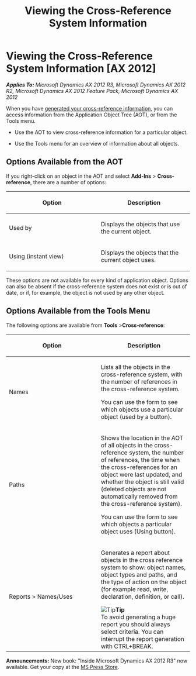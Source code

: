 ﻿---
title: Viewing the Cross-Reference System Information
TOCTitle: Viewing the Cross-Reference System Information
ms:assetid: a2851e6b-56ab-4461-b639-e4395ecb312a
ms:mtpsurl: https://msdn.microsoft.com/en-us/library/Aa849569(v=AX.60)
ms:contentKeyID: 35248344
ms.date: 05/18/2015
mtps_version: v=AX.60
---

# Viewing the Cross-Reference System Information [AX 2012]


_**Applies To:** Microsoft Dynamics AX 2012 R3, Microsoft Dynamics AX 2012 R2, Microsoft Dynamics AX 2012 Feature Pack, Microsoft Dynamics AX 2012_

When you have [generated your cross-reference information](how-to-create-the-cross-reference-system.md), you can access information from the Application Object Tree (AOT), or from the Tools menu.

  - Use the AOT to view cross-reference information for a particular object.

  - Use the Tools menu for an overview of information about all objects.

## Options Available from the AOT

If you right-click on an object in the AOT and select **Add-Ins** \> **Cross-reference**, there are a number of options:

<table>
<colgroup>
<col style="width: 50%" />
<col style="width: 50%" />
</colgroup>
<thead>
<tr class="header">
<th><p>Option</p></th>
<th><p>Description</p></th>
</tr>
</thead>
<tbody>
<tr class="odd">
<td><p>Used by</p></td>
<td><p>Displays the objects that use the current object.</p></td>
</tr>
<tr class="even">
<td><p>Using (instant view)</p></td>
<td><p>Displays the objects that the current object uses.</p></td>
</tr>
</tbody>
</table>


These options are not available for every kind of application object. Options can also be absent if the cross-reference system does not exist or is out of date, or if, for example, the object is not used by any other object.

## Options Available from the Tools Menu

The following options are available from **Tools** \>**Cross-reference**:

<table>
<colgroup>
<col style="width: 50%" />
<col style="width: 50%" />
</colgroup>
<thead>
<tr class="header">
<th><p>Option</p></th>
<th><p>Description</p></th>
</tr>
</thead>
<tbody>
<tr class="odd">
<td><p>Names</p></td>
<td><p>Lists all the objects in the cross-reference system, with the number of references in the cross-reference system.</p>
<p>You can use the form to see which objects use a particular object (used by a button).</p></td>
</tr>
<tr class="even">
<td><p>Paths</p></td>
<td><p>Shows the location in the AOT of all objects in the cross-reference system, the number of references, the time when the cross-references for an object were last updated, and whether the object is still valid (deleted objects are not automatically removed from the cross-reference system).</p>
<p>You can use the form to see which objects a particular object uses (Using button).</p></td>
</tr>
<tr class="odd">
<td><p>Reports &gt; Names/Uses</p></td>
<td><p>Generates a report about objects in the cross reference system to show: object names, object types and paths, and the type of action on the object (for example read, write, declaration, definition, or call).</p>
<div class="mtps-table">
<div class="mtps-row">
<img src="images/Aa589339.alert_note(en-us,AX.60).gif" title="Tip" alt="Tip" class="note" /><strong>Tip</strong>
</div>
<div class="mtps-row">
To avoid generating a huge report you should always select criteria. You can interrupt the report generation with CTRL+BREAK.
</div>
</div></td>
</tr>
</tbody>
</table>

  
**Announcements:** New book: "Inside Microsoft Dynamics AX 2012 R3" now available. Get your copy at the [MS Press Store](https://www.microsoftpressstore.com/store/inside-microsoft-dynamics-ax-2012-r3-9780735685109).

